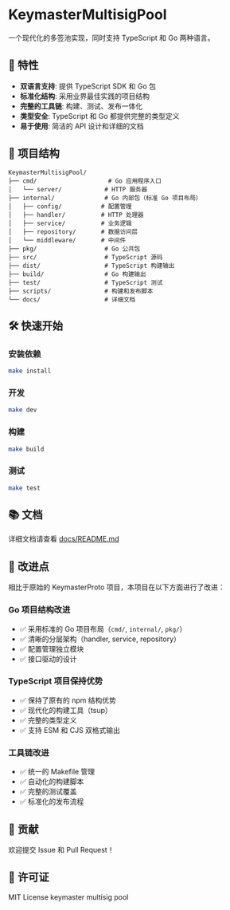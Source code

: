 # KeymasterMultisigPool

一个现代化的多签池实现，同时支持 TypeScript 和 Go 两种语言。

## 🚀 特性

- **双语言支持**: 提供 TypeScript SDK 和 Go 包
- **标准化结构**: 采用业界最佳实践的项目结构
- **完整的工具链**: 构建、测试、发布一体化
- **类型安全**: TypeScript 和 Go 都提供完整的类型定义
- **易于使用**: 简洁的 API 设计和详细的文档

## 📁 项目结构

```
KeymasterMultisigPool/
├── cmd/                    # Go 应用程序入口
│   └── server/            # HTTP 服务器
├── internal/              # Go 内部包（标准 Go 项目布局）
│   ├── config/           # 配置管理
│   ├── handler/          # HTTP 处理器
│   ├── service/          # 业务逻辑
│   ├── repository/       # 数据访问层
│   └── middleware/       # 中间件
├── pkg/                   # Go 公共包
├── src/                   # TypeScript 源码
├── dist/                  # TypeScript 构建输出
├── build/                 # Go 构建输出
├── test/                  # TypeScript 测试
├── scripts/               # 构建和发布脚本
└── docs/                  # 详细文档
```

## 🛠️ 快速开始

### 安装依赖

```bash
make install
```

### 开发

```bash
make dev
```

### 构建

```bash
make build
```

### 测试

```bash
make test
```

## 📚 文档

详细文档请查看 [docs/README.md](docs/README.md)

## 🎯 改进点

相比于原始的 KeymasterProto 项目，本项目在以下方面进行了改进：

### Go 项目结构改进
- ✅ 采用标准的 Go 项目布局（`cmd/`, `internal/`, `pkg/`）
- ✅ 清晰的分层架构（handler, service, repository）
- ✅ 配置管理独立模块
- ✅ 接口驱动的设计

### TypeScript 项目保持优势
- ✅ 保持了原有的 npm 结构优势
- ✅ 现代化的构建工具（tsup）
- ✅ 完整的类型定义
- ✅ 支持 ESM 和 CJS 双格式输出

### 工具链改进
- ✅ 统一的 Makefile 管理
- ✅ 自动化的构建脚本
- ✅ 完整的测试覆盖
- ✅ 标准化的发布流程

## 🤝 贡献

欢迎提交 Issue 和 Pull Request！

## 📄 许可证

MIT License
keymaster multisig pool
